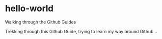 # hello-world
Walking through the Github Guides

Trekking through this Github Guide, trying to learn my way around Github...
